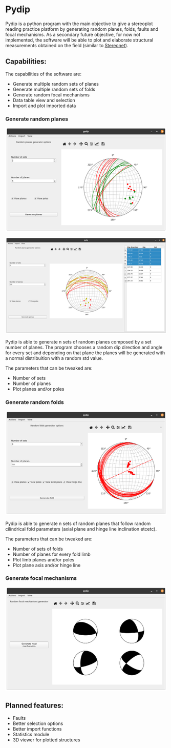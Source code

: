 # Pydip


Pydip is a python program with the main objective to give a stereoplot reading practice platform by generating random planes, folds, faults and focal mechanisms.
As a secondary future objective, for now not implemented, the software will be able to plot and elaborate structural measurements obtained on the field (similar to [Stereonet](https://www.rickallmendinger.net/stereonet)).

## Capabilities:

The capabilities of the software are:

+ Generate multiple random sets of planes
+ Generate multiple random sets of folds
+ Generate random focal mechanisms
+ Data table view and selection
+ Import and plot imported data

### Generate random planes

![](/images/1.png)

![](/images/4.png)

Pydip is able to generate n sets of random planes composed by a set number of planes. The program chooses a random dip direction and angle for every set and depending on that plane the planes will be generated with a normal distribuition with a random std value.

The parameters that can be tweaked are:

+ Number of sets
+ Number of planes
+ Plot planes and/or poles

### Generate random folds

![](/images/2.png)

Pydip is able to generate n sets of random planes that follow random cilindrical fold parameters (axial plane and hinge line inclination etcetc). 

The parameters that can be tweaked are:

+ Number of sets of folds
+ Number of planes for every fold limb
+ Plot limb planes and/or poles 
+ Plot plane axis and/or hinge line

### Generate focal mechanisms

![](/images/3.png)


## Planned features:

+ Faults
+ Better selection options
+ Better import functions
+ Statistics module
+ 3D viewer for plotted structures
